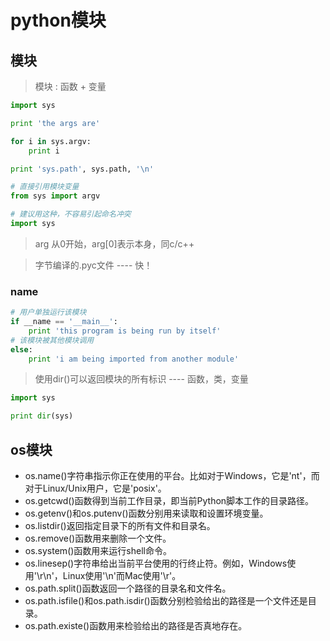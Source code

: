 python模块
==========

## 模块

> 模块 : 函数 + 变量

```py
import sys

print 'the args are'

for i in sys.argv:
	print i

print 'sys.path', sys.path, '\n'
```

```py
# 直接引用模块变量
from sys import argv

# 建议用这种，不容易引起命名冲突
import sys
```

> arg 从0开始，arg[0]表示本身，同c/c++

> 字节编译的.pyc文件 ---- 快！


### __name__

```py
# 用户单独运行该模块
if __name == '__main__':
	print 'this program is being run by itself'
# 该模块被其他模块调用
else:
	print 'i am being imported from another module'
```

> 使用dir()可以返回模块的所有标识 ---- 函数，类，变量

```py
import sys

print dir(sys)
```

## os模块

* os.name()字符串指示你正在使用的平台。比如对于Windows，它是'nt'，而对于Linux/Unix用户，它是'posix'。
* os.getcwd()函数得到当前工作目录，即当前Python脚本工作的目录路径。
* os.getenv()和os.putenv()函数分别用来读取和设置环境变量。
* os.listdir()返回指定目录下的所有文件和目录名。
* os.remove()函数用来删除一个文件。
* os.system()函数用来运行shell命令。
* os.linesep()字符串给出当前平台使用的行终止符。例如，Windows使用'\r\n'，Linux使用'\n'而Mac使用'\r'。
* os.path.split()函数返回一个路径的目录名和文件名。
* os.path.isfile()和os.path.isdir()函数分别检验给出的路径是一个文件还是目录。
* os.path.existe()函数用来检验给出的路径是否真地存在。
